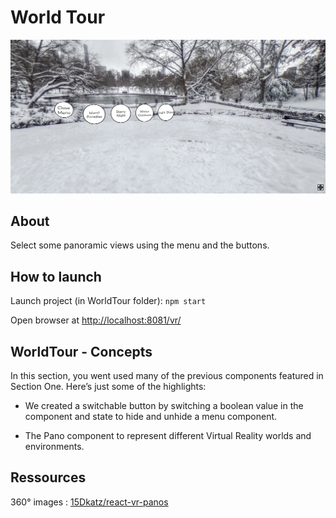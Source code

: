 # World Tour

![capture](../_img/worldtour.png)

## About

Select some panoramic views using the menu and the buttons.

## How to launch

Launch project (in WorldTour folder): `npm start`

Open browser at [http://localhost:8081/vr/](http://localhost:8081/vr/)

## WorldTour - Concepts

In this section, you went used many of the previous components featured in Section One. Here’s just some of the highlights:

- We created a switchable button by switching a boolean value in the component and state to hide and unhide a menu component.

- The Pano component to represent different Virtual Reality worlds and environments.

## Ressources

360° images : [15Dkatz/react-vr-panos](https://github.com/15Dkatz/react-vr-panos/tree/master/images)
